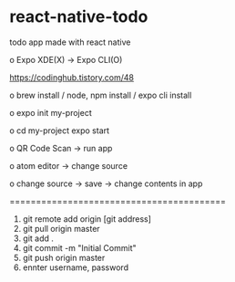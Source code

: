 # react-native-todo
todo app made with react native


o Expo XDE(X) -> Expo CLI(O)

https://codinghub.tistory.com/48

o brew install / node, npm install / expo cli install

o expo init my-project

o cd my-project
  expo start
  
o QR Code Scan -> run app  
  
o atom editor -> change source

o change source -> save -> change contents in app

=========================================

1. git remote add origin [git address]
2. git pull origin master
3. git add .
4. git commit -m "Initial Commit"
5. git push origin master
6. ennter username, password
